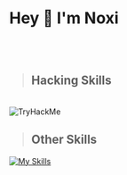 <h1>Hey 👋 I'm Noxi </h1>

<br><br>

> ## Hacking Skills 
<br>

<img src="https://tryhackme-badges.s3.amazonaws.com/Noxi395.png" alt="TryHackMe">

<br>

> ## Other Skills 
[![My Skills](https://skillicons.dev/icons?i=kali)](https://skillicons.dev)


<!---
Noxi94/Noxi94 is a ✨ special ✨ repository because its `README.md` (this file) appears on your GitHub profile.
You can click the Preview link to take a look at your changes.
--->
